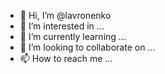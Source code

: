 - 👋 Hi, I’m @lavronenko
- 👀 I’m interested in ...
- 🌱 I’m currently learning ...
- 💞️ I’m looking to collaborate on ...
- 📫 How to reach me ...

<!---
lavronenko/lavronenko is a ✨ special ✨ repository because its `README.md` (this file) appears on your GitHub profile.
You can click the Preview link to take a look at your changes.
--->
